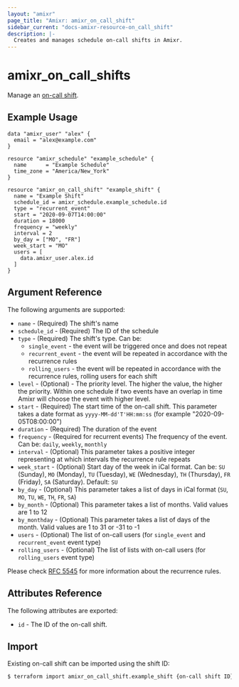 ```yaml
---
layout: "amixr"
page_title: "Amixr: amixr_on_call_shift"
sidebar_current: "docs-amixr-resource-on_call_shift"
description: |-
  Creates and manages schedule on-call shifts in Amixr.
---
```


# amixr\_on_call_shifts

Manage an [on-call shift](https://api-docs.amixr.io/#on-call-shifts).

## Example Usage

```hcl
data "amixr_user" "alex" {
  email = "alex@example.com"
}

resource "amixr_schedule" "example_schedule" {
  name      = "Example Schedule"
  time_zone = "America/New_York"
}

resource "amixr_on_call_shift" "example_shift" {
  name = "Example Shift"
  schedule_id = amixr_schedule.example_schedule.id
  type = "recurrent_event"
  start = "2020-09-07T14:00:00"
  duration = 18000
  frequency = "weekly"
  interval = 2
  by_day = ["MO", "FR"]
  week_start = "MO"
  users = [
    data.amixr_user.alex.id
  ]
}

```

## Argument Reference

The following arguments are supported:

  * `name` - (Required) The shift's name
  * `schedule_id` - (Required) The ID of the schedule
  * `type` - (Required) The shift's type. Can be:
    - `single_event` - the event will be triggered once and does not repeat
    - `recurrent_event` - the event will be repeated in accordance with the recurrence rules
    - `rolling_users` - the event will be repeated in accordance with the recurrence rules, rolling users for each shift
  * `level` - (Optional) - The priority level. The higher the value, the higher the priority. Within one schedule if two events have an overlap in time Amixr will choose the event with higher level.
  * `start` - (Required) The start time of the on-call shift. This parameter takes a date format as `yyyy-MM-dd'T'HH:mm:ss` (for example "2020-09-05T08:00:00")
  * `duration` - (Required) The duration of the event
  * `frequency` - (Required for recurrent events) The frequency of the event. Can be: `daily`, `weekly`, `monthly`
  * `interval` - (Optional) This parameter takes a positive integer representing at which intervals the recurrence rule repeats
  * `week_start` - (Optional) Start day of the week in iCal format. Can be: `SU` (Sunday), `MO` (Monday), `TU` (Tuesday), `WE` (Wednesday), `TH` (Thursday), `FR` (Friday), `SA` (Saturday). Default: `SU`
  * `by_day` - (Optional) This parameter takes a list of days in iCal format (`SU`, `MO`, `TU`, `WE`, `TH`, `FR`, `SA`)
  * `by_month` - (Optional) This parameter takes a list of months. Valid values are 1 to 12
  * `by_monthday` - (Optional) This parameter takes a list of days of the month. Valid values are 1 to 31 or -31 to -1
  * `users` - (Optional) The list of on-call users (for `single_event` and `recurrent_event` event type)
  * `rolling_users` - (Optional) The list of lists with on-call users (for `rolling_users` event type)
  
Please check [RFC 5545](https://tools.ietf.org/html/rfc5545#section-3.3.10) for more information about the recurrence rules.

## Attributes Reference

The following attributes are exported:

  * `id` - The ID of the on-call shift.
  

## Import

Existing on-call shift can be imported using the shift ID:

```sh
$ terraform import amixr_on_call_shift.example_shift {on-call shift ID}
```

